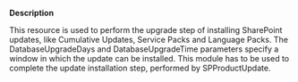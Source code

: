 **Description**

This resource is used to perform the upgrade step of installing SharePoint updates, like Cumulative Updates, Service Packs and Language Packs.
The DatabaseUpgradeDays and DatabaseUpgradeTime parameters specify a window in which the update can be installed.
This module has to be used to complete the update installation step, performed by SPProductUpdate.
